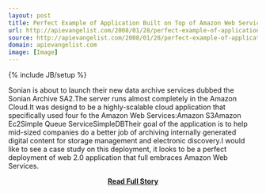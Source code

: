 ```yaml
---
layout: post
title: Perfect Example of Application Built on Top of Amazon Web Services
url: http://apievangelist.com/2008/01/28/perfect-example-of-application-built-on-top-of-amazon-web-services/
source: http://apievangelist.com/2008/01/28/perfect-example-of-application-built-on-top-of-amazon-web-services/
domain: apievangelist.com
image: [Image]
---
```

{% include JB/setup %}<p>Sonian is about to launch their new data archive services dubbed the Sonian Archive SA2.The server runs almost completely in the Amazon Cloud.It was designd to be a highly-scalable cloud application that specifically used four fo the Amazon Web Services:Amazon S3Amazon Ec2Simple Queue ServiceSimpleDBTheir goal of the application is to help mid-sized companies  do a  better job of archiving internally generated digital content for storage management and electronic discovery.I would like to see a case study on this deployment, it looks to be a perfect deployment of web 2.0 application that full embraces Amazon Web Services.</p>
<center><p><a href="http://apievangelist.com/2008/01/28/perfect-example-of-application-built-on-top-of-amazon-web-services/" style='padding:25px; font-sze:18px; font-weight: bold;'>Read Full Story</a></p></center>
